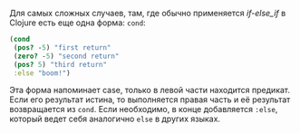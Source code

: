 Для самых сложных случаев, там, где обычно применяется _if-else_if_ в Clojure есть еще одна форма: `cond`:

```clojure
(cond
 (pos? -5) "first return"
 (zero? -5) "second return"
 (pos? 5) "third return"
 :else "boom!")
```

Эта форма напоминает case, только в левой части находится предикат. Если его результат истина, то выполняется правая часть и её результат возвращается из `cond`.
Если необходимо, в конце добавляется `:else`, который ведет себя аналогично `else` в других языках.

